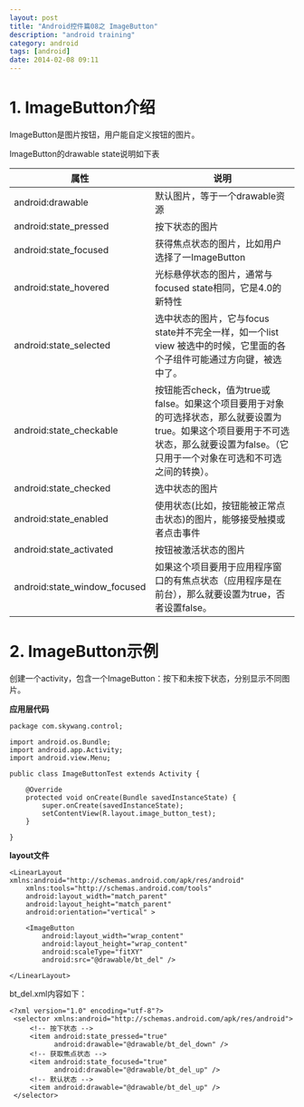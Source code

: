 ```yaml
---
layout: post
title: "Android控件篇08之 ImageButton"
description: "android training"
category: android
tags: [android]
date: 2014-02-08 09:11
---
```



<a name="anchor1"></a>
# 1. ImageButton介绍

ImageButton是图片按钮，用户能自定义按钮的图片。

ImageButton的drawable state说明如下表

|     属性                     |               说明                 |
| ---------------------------- | ---------------------------------- |
| android:drawable             | 默认图片，等于一个drawable资源 |
| android:state_pressed        | 按下状态的图片 |
| android:state_focused        | 获得焦点状态的图片，比如用户选择了一ImageButton |
| android:state_hovered        | 光标悬停状态的图片，通常与focused state相同，它是4.0的新特性 |
| android:state_selected       | 选中状态的图片，它与focus state并不完全一样，如一个list view 被选中的时候，它里面的各个子组件可能通过方向键，被选中了。 |
| android:state_checkable      | 按钮能否check，值为true或false。如果这个项目要用于对象的可选择状态，那么就要设置为true。如果这个项目要用于不可选状态，那么就要设置为false。（它只用于一个对象在可选和不可选之间的转换）。 |
| android:state_checked        | 选中状态的图片 |
| android:state_enabled        | 使用状态(比如，按钮能被正常点击状态)的图片，能够接受触摸或者点击事件 |
| android:state_activated      | 按钮被激活状态的图片 |
| android:state_window_focused | 如果这个项目要用于应用程序窗口的有焦点状态（应用程序是在前台），那么就要设置为true，否者设置false。 |



<a name="anchor2"></a>
# 2. ImageButton示例

创建一个activity，包含一个ImageButton：按下和未按下状态，分别显示不同图片。

**应用层代码**

    package com.skywang.control;

    import android.os.Bundle;
    import android.app.Activity;
    import android.view.Menu;

    public class ImageButtonTest extends Activity {

        @Override
        protected void onCreate(Bundle savedInstanceState) {
            super.onCreate(savedInstanceState);
            setContentView(R.layout.image_button_test);
        }
       
    }

**layout文件**

    <LinearLayout xmlns:android="http://schemas.android.com/apk/res/android"
        xmlns:tools="http://schemas.android.com/tools"
        android:layout_width="match_parent"
        android:layout_height="match_parent"
        android:orientation="vertical" >

        <ImageButton
            android:layout_width="wrap_content"
            android:layout_height="wrap_content"
            android:scaleType="fitXY"
            android:src="@drawable/bt_del" />

    </LinearLayout>

bt_del.xml内容如下：

    <?xml version="1.0" encoding="utf-8"?>
     <selector xmlns:android="http://schemas.android.com/apk/res/android">
         <!-- 按下状态 -->
         <item android:state_pressed="true"
               android:drawable="@drawable/bt_del_down" />
         <!-- 获取焦点状态 -->
         <item android:state_focused="true"
               android:drawable="@drawable/bt_del_up" />
         <!-- 默认状态 -->
         <item android:drawable="@drawable/bt_del_up" />
     </selector>

